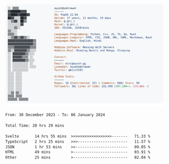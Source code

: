 <a href="https://github.com/AyushSehrawat/AyushSehrawat">
  <picture>
    <source media="(prefers-color-scheme: dark)" srcset="https://raw.githubusercontent.com/AyushSehrawat/AyushSehrawat/main/dark_mode.svg">
    <img alt="Andrew Grant's GitHub Profile README" src="https://raw.githubusercontent.com/AyushSehrawat/AyushSehrawat/main/light_mode.svg">
  </picture>
</a>

<!--START_SECTION:waka-->

```txt
From: 30 December 2023 - To: 06 January 2024

Total Time: 20 hrs 29 mins

Svelte       14 hrs 55 mins  >>>>>>>>>>>>>>>>>>-------   71.33 %
TypeScript   2 hrs 25 mins   >>>----------------------   11.57 %
JSON         1 hr 53 mins    >>-----------------------   09.05 %
HTML         49 mins         >------------------------   03.91 %
Other        25 mins         >------------------------   02.04 %
```

<!--END_SECTION:waka-->
